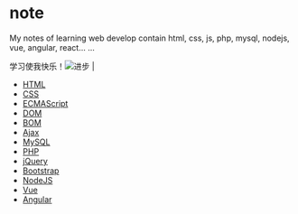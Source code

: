 # note

My notes of learning web develop contain html, css, js, php, mysql, nodejs, vue, angular, react... ...

学习使我快乐！![进步](http://a1.att.hudong.com/35/79/01300000164586122236795906560.jpg) | 
- [HTML](https://github.com/luanma01/note/blob/master/bin/_HTML.html)
- [CSS](https://github.com/luanma01/note/blob/master/bin/_CSS.css)
- [ECMAScript](https://github.com/luanma01/note/blob/master/bin/_ECMAScript.js)
- [DOM](https://github.com/luanma01/note/blob/master/bin/_DOM.js)
- [BOM](https://github.com/luanma01/note/blob/master/bin/_BOM.js)
- [Ajax](https://github.com/luanma01/note/blob/master/bin/_AJAX.js)
- [MySQL](https://github.com/luanma01/note/blob/master/bin/_Mysql.sql)
- [PHP](https://github.com/luanma01/note/blob/master/bin/_PHP.php)
- [jQuery](https://github.com/luanma01/note/blob/master/bin/_jQuery.js)
- [Bootstrap](https://github.com/luanma01/note/blob/master/bin/_bootstrap.js)
- [NodeJS](https://github.com/luanma01/note/blob/master/bin/_Node.js)
- [Vue](https://github.com/luanma01/note/blob/master/bin/_Vue.js)
- [Angular](https://github.com/luanma01/note/blob/master/bin/_Angular.js)
